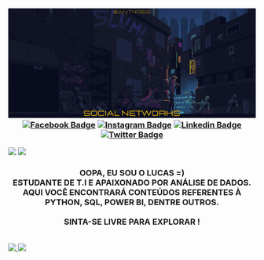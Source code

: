<!-- HEADER -->
<h3 align="center">
    
![Welcome](https://github.com/Antar4s/ANTAR4S/blob/master/Assets/SuavementeLucasAtt.gif?raw=true)    
[![Facebook Badge](https://img.shields.io/badge/Facebook-1877F2?style=for-the-badge&logo=facebook&logoColor=white)](https://www.facebook.com/SuavementeLucas/)
[![Instagram Badge](https://img.shields.io/badge/Instagram-E4405F?style=for-the-badge&logo=instagram&logoColor=white)](https://www.instagram.com/Antar4s/)
[![Linkedin Badge](https://img.shields.io/badge/LinkedIn-0077B5?style=for-the-badge&logo=linkedin&logoColor=white)](https://www.linkedin.com/in/Antar4s/)
[![Twitter Badge](https://img.shields.io/badge/Twitter-1DA1F2?style=for-the-badge&logo=twitter&logoColor=white)](https://twitter.com/Antar4s)
</h3>


<img height="192em" src="http://github-profile-summary-cards.vercel.app/api/cards/profile-details?username=Antar4s&theme=monokai"> <img height="192em" src="http://github-profile-summary-cards.vercel.app/api/cards/repos-per-language?username=Antar4s&theme=monokai">



<!--- ABOUT ME -->
<h3 align="center">
    OOPA, EU SOU O LUCAS =) <br>
    ESTUDANTE DE T.I E APAIXONADO POR ANÁLISE DE DADOS. <br>
    AQUI VOCÊ ENCONTRARÁ CONTEÚDOS REFERENTES À PYTHON, SQL, POWER BI, DENTRE OUTROS. <br> <br>
    SINTA-SE LIVRE PARA EXPLORAR !
</h3>

<!-- BREAK ROW-->
<br>

<!--- GITHUB STATS AND FOOTER -->
<div>
<a href="https://github.com/Antar4s">
<img height="192em" src="https://github-readme-stats.vercel.app/api?username=Antar4s&show_icons=true&theme=radical" />
<img height="192em" src="https://github-readme-stats.vercel.app/api/top-langs/?username=Antar4s&langs_count=5&theme=radical&count_private=true&hide=html" /> 
</div>
